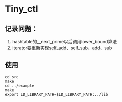 # Tiny_ctl
## 记录问题：
1. hashtable的__next_prime以后调用lower_bound算法
2. iterator要重新实现self_add、self_sub、add、sub
## 使用
```shell
cd src
make
cd ../example
make
export LD_LIBRARY_PATH=$LD_LIBRARY_PATH:../lib
```
